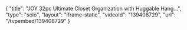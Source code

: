 {
    "title": "JOY 32pc Ultimate Closet Organization with Huggable Hang...",
    "type": "solo",
    "layout": "iframe-static",
    "videoId": "139408729",
    "url": "\/tvpembed\/139408729"
}